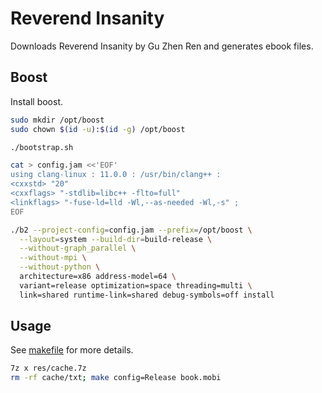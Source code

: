 # Reverend Insanity
Downloads Reverend Insanity by Gu Zhen Ren and generates ebook files.

## Boost
Install boost.

```sh
sudo mkdir /opt/boost
sudo chown $(id -u):$(id -g) /opt/boost

./bootstrap.sh

cat > config.jam <<'EOF'
using clang-linux : 11.0.0 : /usr/bin/clang++ :
<cxxstd> "20"
<cxxflags> "-stdlib=libc++ -flto=full"
<linkflags> "-fuse-ld=lld -Wl,--as-needed -Wl,-s" ;
EOF

./b2 --project-config=config.jam --prefix=/opt/boost \
  --layout=system --build-dir=build-release \
  --without-graph_parallel \
  --without-mpi \
  --without-python \
  architecture=x86 address-model=64 \
  variant=release optimization=space threading=multi \
  link=shared runtime-link=shared debug-symbols=off install
```

## Usage
See [makefile](makefile) for more details.

```sh
7z x res/cache.7z
rm -rf cache/txt; make config=Release book.mobi
```
